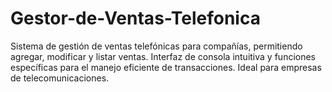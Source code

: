 # Gestor-de-Ventas-Telefonica
Sistema de gestión de ventas telefónicas para compañías, permitiendo agregar, modificar y listar ventas. Interfaz de consola intuitiva y funciones específicas para el manejo eficiente de transacciones. Ideal para empresas de telecomunicaciones.

